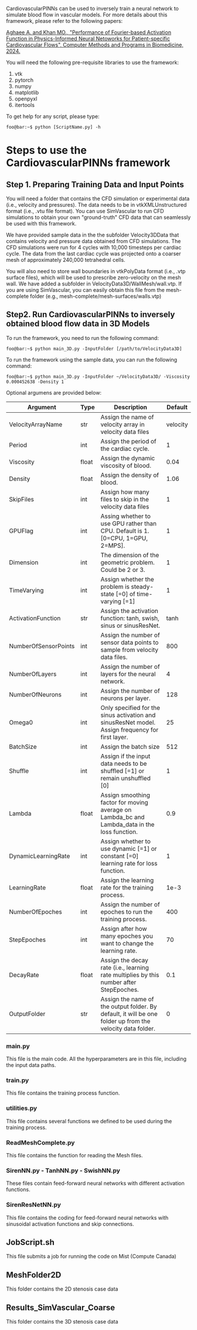 CardiovascularPINNs can be used to inversely train a neural network to simulate blood flow in vascular models. For more details about this framework, please refer to the following papers:

[Aghaee A. and Khan MO., "Performance of Fourier-based Activation Function in Physics-Informed Neural Netoworks for Patient-specific Cardiovascular Flows", Computer Methods and Programs in Biomedicine, 2024.](https://scholar.google.ca/citations?view_op=view_citation&hl=en&user=KAfm-70AAAAJ&sortby=pubdate&citation_for_view=KAfm-70AAAAJ:ZeXyd9-uunAC) 

You will need the following pre-requisite libraries to use the framework: 
1. vtk
2. pytorch
3. numpy
4. matplotlib
5. openpyxl
6. itertools

To get help for any script, please type:
```console
foo@bar:~$ python [ScriptName.py] -h
```

# Steps to use the CardiovascularPINNs framework
## Step 1. Preparing Training Data and Input Points
You will need a folder that contains the CFD simulation or experimental data (i.e., velocity and pressures). The data needs to be in vtkXMLUnstructured format (i.e., .vtu file format). You can use SimVascular to run CFD simulations to obtain your own "ground-truth" CFD data that can seamlessly be used with this framework. 

We have provided sample data in the the subfolder Velocity3DData that contains velocity and pressure data obtained from CFD simulations. The CFD simulations were run for 4 cycles with 10,000 timesteps per cardiac cycle. The data from the last cardiac cycle was projected onto a coarser mesh of approximately 240,000 tetrahedral cells. 

You will also need to store wall boundaries in vtkPolyData format (i.e., .vtp surface files), which will be used to prescribe zero-velocity on the mesh wall. We have added a subfolder in VelocityData3D/WallMesh/wall.vtp. If you are using SimVascular, you can easily obtain this file from the mesh-complete folder (e.g., mesh-complete/mesh-surfaces/walls.vtp)

## Step2. Run CardiovascularPINNs to inversely obtained blood flow data in 3D Models
To run the framework, you need to run the following command:
```console
foo@bar:~$ python main_3D.py -InputFolder [/path/to/VelocityData3D]
```
To run the framework using the sample data, you can run the following command:
```console
foo@bar:~$ python main_3D.py -InputFolder ~/VelocityData3D/ -Viscosity 0.000452638 -Density 1
```
Optional argumens are provided below:

| Argument | Type | Description | Default |
| ---      | ---  |  ---        | ---     |
| VelocityArrayName           | str   | Assign the name of velocity array in velocity data files | velocity |
| Period                      | int   | Assign the period of the cardiac cycle. | 1 |
| Viscosity                   | float | Assign the dynamic viscosity of blood. | 0.04 |
| Density                     | float | Assign the density of blood. | 1.06 |
| SkipFiles                   | int   | Assign how many files to skip in the velocity data files | 1 |
| GPUFlag                     | int   | Assing whether to use GPU rather than CPU. Default is 1. [0=CPU, 1=GPU, 2=MPS]. | 1 |
| Dimension                   | int   | The dimension of the geometric problem. Could be 2 or 3. | 1 |
| TimeVarying                 | int   | Assign whether the problem is steady-state [=0] of time-varying [=1] | 1 |
| ActivationFunction          | str   | Assign the activation function: tanh, swish, sinus or sinusResNet. | tanh |
| NumberOfSensorPoints        | int   | Assign the number of sensor data points to sample from velocity data files. | 800 |
| NumberOfLayers              | int   | Assign the number of layers for the neural network. | 4 |
| NumberOfNeurons             | int   | Assign the number of neurons per layer. | 128 |
| Omega0                      | int   | Only specified for the sinus activation and sinusResNet model. Assign frequency for first layer. | 25 |
| BatchSize                   | int   | Assign the batch size | 512 |
| Shuffle                     | int   | Assign if the input data needs to be shuffled [=1] or remain unshuffled [0] | 1 | 
| Lambda                      | float | Assign smoothing factor for moving average on Lambda_bc and Lambda_data in the loss function. | 0.9 |
| DynamicLearningRate         | int   | Assign whether to use dynamic [=1] or constant [=0] learning rate for loss function. | 1 |
| LearningRate                | float | Assign the learning rate for the training process. | 1e-3 |
| NumberOfEpoches             | int   | Assign the number of epoches to run the training process. | 400 |
| StepEpoches                 | int   | Assign after how many epoches you want to change the learning rate. | 70 |
| DecayRate                   | float | Assign the decay rate (i.e., learning rate multiplies by this number after StepEpoches. | 0.1 |
| OutputFolder                | str   | Assign the name of the output folder. By default, it will be one folder up from the velocity data folder.| 0 |


### main.py
This file is the main code. All the hyperparameters are in this file, including the input data paths.
### train.py
This file contains the training process function.
### utilities.py
This file contains several functions we defined to be used during the training process.
### ReadMeshComplete.py
This file contains the function for reading the Mesh files.
### SirenNN.py - TanhNN.py - SwishNN.py
These files contain feed-forward neural networks with different activation functions.
### SirenResNetNN.py
This file contains the coding for feed-forward neural networks with sinusoidal activation functions and skip connections.

## JobScript.sh
This file submits a job for running the code on Mist (Compute Canada)

## MeshFolder2D
This folder contains the 2D stenosis case data

## Results_SimVascular_Coarse
This folder contains the 3D stenosis case data
